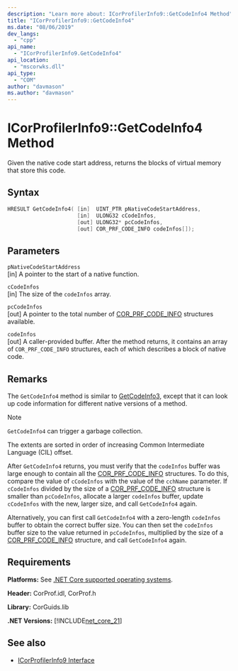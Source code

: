 ```yaml
---
description: "Learn more about: ICorProfilerInfo9::GetCodeInfo4 Method"
title: "ICorProfilerInfo9::GetCodeInfo4"
ms.date: "08/06/2019"
dev_langs:
  - "cpp"
api_name:
  - "ICorProfilerInfo9.GetCodeInfo4"
api_location:
  - "mscorwks.dll"
api_type:
  - "COM"
author: "davmason"
ms.author: "davmason"
---
```

# ICorProfilerInfo9::GetCodeInfo4 Method

Given the native code start address, returns the blocks of virtual memory that store this code.

## Syntax

```cpp
HRESULT GetCodeInfo4( [in]  UINT_PTR pNativeCodeStartAddress,
                      [in]  ULONG32 cCodeInfos,
                      [out] ULONG32* pcCodeInfos,
                      [out] COR_PRF_CODE_INFO codeInfos[]);
```

## Parameters

`pNativeCodeStartAddress`\
[in] A pointer to the start of a native function.

`cCodeInfos`\
[in] The size of the `codeInfos` array.

`pcCodeInfos`\
[out] A pointer to the total number of [COR_PRF_CODE_INFO](cor-prf-code-info-structure.md) structures available.

`codeInfos`\
[out] A caller-provided buffer. After the method returns, it contains an array of `COR_PRF_CODE_INFO` structures, each of which describes a block of native code.

## Remarks

The `GetCodeInfo4` method is similar to [GetCodeInfo3](icorprofilerinfo4-getcodeinfo3-method.md), except that it can look up code information for different native versions of a method.

> [!NOTE]
> `GetCodeInfo4` can trigger a garbage collection.

The extents are sorted in order of increasing Common Intermediate Language (CIL) offset.

After `GetCodeInfo4` returns, you must verify that the `codeInfos` buffer was large enough to contain all the [COR_PRF_CODE_INFO](cor-prf-code-info-structure.md) structures. To do this, compare the value of `cCodeInfos` with the value of the `cchName` parameter. If `cCodeInfos` divided by the size of a [COR_PRF_CODE_INFO](cor-prf-code-info-structure.md) structure is smaller than `pcCodeInfos`, allocate a larger `codeInfos` buffer, update `cCodeInfos` with the new, larger size, and call `GetCodeInfo4` again.

Alternatively, you can first call `GetCodeInfo4` with a zero-length `codeInfos` buffer to obtain the correct buffer size. You can then set the `codeInfos` buffer size to the value returned in `pcCodeInfos`, multiplied by the size of a [COR_PRF_CODE_INFO](cor-prf-code-info-structure.md) structure, and call `GetCodeInfo4` again.

## Requirements

**Platforms:** See [.NET Core supported operating systems](../../../core/install/windows.md?pivots=os-windows).

**Header:** CorProf.idl, CorProf.h

**Library:** CorGuids.lib

**.NET Versions:** [!INCLUDE[net_core_21](../../../../includes/net-core-21-md.md)]

## See also

- [ICorProfilerInfo9 Interface](icorprofilerinfo9-interface.md)
